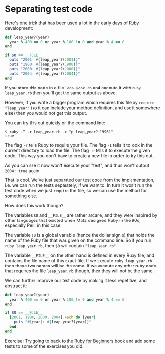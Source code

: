 # Separating test code

Here's one trick that has been used a lot in the early days of Ruby development:

```ruby
def leap_year?(year)
  year % 400 == 0 or year % 100 != 0 and year % 4 == 0
end

if $0 == __FILE__
  puts "2001: #{leap_year?(2001)}"
  puts "1900: #{leap_year?(1900)}"
  puts "2000: #{leap_year?(2000)}"
  puts "2004: #{leap_year?(2004)}"
end
```

If you store this code in a file `leap_year.rb` and execute it with `ruby
leap_year.rb` then you'll get the same output as above.

However, if you write a bigger program which requires this file by `require
"leap_year"` (so it can include your method definition, and use it somewhere
else) then you would not get this output.

You can try this out quickly on the command line:

```
$ ruby -I -r leap_year.rb -e "p leap_year?(1996)"
true
```

The flag `-r` tells Ruby to require your file. The flag `-I` tells it to look in the current directory to load the file. The flag `-e` tells it to
execute the given code.  This way you don't have to create a new file in order
to try this out.

As you can see it now won't execute your "test", and thus won't output `2004:
true` again.

That is cool. We've just separated our test code from the implementation, i.e.
we can run the tests separately, if we want to. In turn it won't run the test
code when we just `require` the file, so we can use the method for something
else.

How does this work though?

The variables `$0` and `__FILE__` are rather arcane, and they were inspired by
other languages that existed when Matz designed Ruby in the 90s, especially
Perl, in this case.

The variable `$0` is a global variable (hence the dollar sign `$`) that holds
the name of the Ruby file that was given on the command line. So if you run
`ruby leap_year.rb`, then `$0` will contain `"leap_year.rb"`

The variable `__FILE__` on the other hand is defined in every Ruby file, and
contains the file name of this exact file. If we execute `ruby leap_year.rb`
then these two names will be the same. If we execute any other ruby code that
requires the file `leap_year.rb` though, then they will not be the same.

We can further improve our test code by making it less repetitive, and abstract
it:

```ruby
def leap_year?(year)
  year % 400 == 0 or year % 100 != 0 and year % 4 == 0
end

if $0 == __FILE__
  [2001, 1900, 2000, 2004].each do |year|
    puts "#{year}: #{leap_year?(year)}"
  end
end
```

Exercise: Try going to back to the [Ruby for Beginners](http://ruby-for-beginners.rubymonstas.org/)
book and add some tests to some of the exercises you did.

